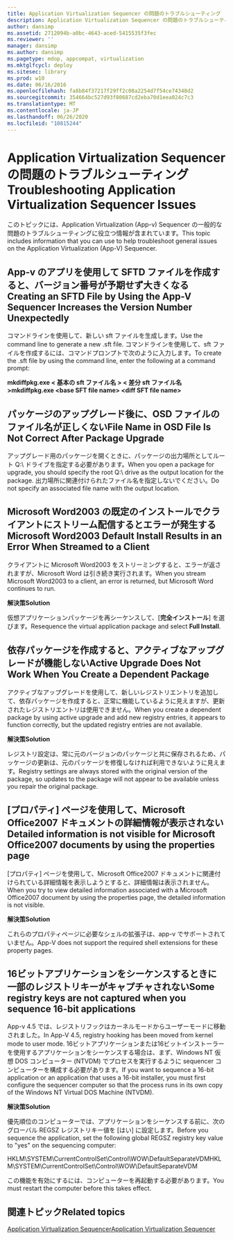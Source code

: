 ```yaml
---
title: Application Virtualization Sequencer の問題のトラブルシューティング
description: Application Virtualization Sequencer の問題のトラブルシューティング
author: dansimp
ms.assetid: 2712094b-a0bc-4643-aced-5415535f3fec
ms.reviewer: ''
manager: dansimp
ms.author: dansimp
ms.pagetype: mdop, appcompat, virtualization
ms.mktglfcycl: deploy
ms.sitesec: library
ms.prod: w10
ms.date: 06/16/2016
ms.openlocfilehash: fa8b84f37217f29ff2c08a2254d7f54ce74348d2
ms.sourcegitcommit: 354664bc527d93f80687cd2eba70d1eea024c7c3
ms.translationtype: MT
ms.contentlocale: ja-JP
ms.lasthandoff: 06/26/2020
ms.locfileid: "10815244"
---
```

# <span data-ttu-id="5ff17-103">Application Virtualization Sequencer の問題のトラブルシューティング</span><span class="sxs-lookup"><span data-stu-id="5ff17-103">Troubleshooting Application Virtualization Sequencer Issues</span></span>


<span data-ttu-id="5ff17-104">このトピックには、Application Virtualization (App-v) Sequencer の一般的な問題のトラブルシューティングに役立つ情報が含まれています。</span><span class="sxs-lookup"><span data-stu-id="5ff17-104">This topic includes information that you can use to help troubleshoot general issues on the Application Virtualization (App-V) Sequencer.</span></span>

## <span data-ttu-id="5ff17-105">App-v のアプリを使用して SFTD ファイルを作成すると、バージョン番号が予期せず大きくなる</span><span class="sxs-lookup"><span data-stu-id="5ff17-105">Creating an SFTD File by Using the App-V Sequencer Increases the Version Number Unexpectedly</span></span>


<span data-ttu-id="5ff17-106">コマンドラインを使用して、新しい sft ファイルを生成します。</span><span class="sxs-lookup"><span data-stu-id="5ff17-106">Use the command line to generate a new .sft file.</span></span> <span data-ttu-id="5ff17-107">コマンドラインを使用して、sft ファイルを作成するには、コマンドプロンプトで次のように入力します。</span><span class="sxs-lookup"><span data-stu-id="5ff17-107">To create the .sft file by using the command line, enter the following at a command prompt:</span></span>

**<span data-ttu-id="5ff17-108">mkdiffpkg.exe &lt; 基本の sft ファイル名 &gt; &lt; 差分 sft ファイル名&gt;</span><span class="sxs-lookup"><span data-stu-id="5ff17-108">mkdiffpkg.exe &lt;base SFT file name&gt; &lt;diff SFT file name&gt;</span></span>**

## <a href="" id="file-name-in-osd-file-is-not-correct-after-package-upgrade-"></a><span data-ttu-id="5ff17-109">パッケージのアップグレード後に、OSD ファイルのファイル名が正しくない</span><span class="sxs-lookup"><span data-stu-id="5ff17-109">File Name in OSD File Is Not Correct After Package Upgrade</span></span>


<span data-ttu-id="5ff17-110">アップグレード用のパッケージを開くときに、パッケージの出力場所としてルート Q:\\ ドライブを指定する必要があります。</span><span class="sxs-lookup"><span data-stu-id="5ff17-110">When you open a package for upgrade, you should specify the root Q:\\ drive as the output location for the package.</span></span> <span data-ttu-id="5ff17-111">出力場所に関連付けられたファイル名を指定しないでください。</span><span class="sxs-lookup"><span data-stu-id="5ff17-111">Do not specify an associated file name with the output location.</span></span>

## <span data-ttu-id="5ff17-112">Microsoft Word2003 の既定のインストールでクライアントにストリーム配信するとエラーが発生する</span><span class="sxs-lookup"><span data-stu-id="5ff17-112">Microsoft Word2003 Default Install Results in an Error When Streamed to a Client</span></span>


<span data-ttu-id="5ff17-113">クライアントに Microsoft Word2003 をストリーミングすると、エラーが返されますが、Microsoft Word は引き続き実行されます。</span><span class="sxs-lookup"><span data-stu-id="5ff17-113">When you stream Microsoft Word2003 to a client, an error is returned, but Microsoft Word continues to run.</span></span>

**<span data-ttu-id="5ff17-114">解決策</span><span class="sxs-lookup"><span data-stu-id="5ff17-114">Solution</span></span>**

<span data-ttu-id="5ff17-115">仮想アプリケーションパッケージを再シーケンスして、[**完全インストール**] を選びます。</span><span class="sxs-lookup"><span data-stu-id="5ff17-115">Resequence the virtual application package and select **Full Install**.</span></span>

## <span data-ttu-id="5ff17-116">依存パッケージを作成すると、アクティブなアップグレードが機能しない</span><span class="sxs-lookup"><span data-stu-id="5ff17-116">Active Upgrade Does Not Work When You Create a Dependent Package</span></span>


<span data-ttu-id="5ff17-117">アクティブなアップグレードを使用して、新しいレジストリエントリを追加して、依存パッケージを作成すると、正常に機能しているように見えますが、更新されたレジストリエントリは使用できません。</span><span class="sxs-lookup"><span data-stu-id="5ff17-117">When you create a dependent package by using active upgrade and add new registry entries, it appears to function correctly, but the updated registry entries are not available.</span></span>

**<span data-ttu-id="5ff17-118">解決策</span><span class="sxs-lookup"><span data-stu-id="5ff17-118">Solution</span></span>**

<span data-ttu-id="5ff17-119">レジストリ設定は、常に元のバージョンのパッケージと共に保存されるため、パッケージの更新は、元のパッケージを修復しなければ利用できないように見えます。</span><span class="sxs-lookup"><span data-stu-id="5ff17-119">Registry settings are always stored with the original version of the package, so updates to the package will not appear to be available unless you repair the original package.</span></span>

## <span data-ttu-id="5ff17-120">[プロパティ] ページを使用して、Microsoft Office2007 ドキュメントの詳細情報が表示されない</span><span class="sxs-lookup"><span data-stu-id="5ff17-120">Detailed information is not visible for Microsoft Office2007 documents by using the properties page</span></span>


<span data-ttu-id="5ff17-121">[プロパティ] ページを使用して、Microsoft Office2007 ドキュメントに関連付けられている詳細情報を表示しようとすると、詳細情報は表示されません。</span><span class="sxs-lookup"><span data-stu-id="5ff17-121">When you try to view detailed information associated with a Microsoft Office2007 document by using the properties page, the detailed information is not visible.</span></span>

**<span data-ttu-id="5ff17-122">解決策</span><span class="sxs-lookup"><span data-stu-id="5ff17-122">Solution</span></span>**

<span data-ttu-id="5ff17-123">これらのプロパティページに必要なシェルの拡張子は、app-v でサポートされていません。</span><span class="sxs-lookup"><span data-stu-id="5ff17-123">App-V does not support the required shell extensions for these property pages.</span></span>

## <span data-ttu-id="5ff17-124">16ビットアプリケーションをシーケンスするときに一部のレジストリキーがキャプチャされない</span><span class="sxs-lookup"><span data-stu-id="5ff17-124">Some registry keys are not captured when you sequence 16-bit applications</span></span>


<span data-ttu-id="5ff17-125">App-v 4.5 では、レジストリフックはカーネルモードからユーザーモードに移動されました。</span><span class="sxs-lookup"><span data-stu-id="5ff17-125">In App-V 4.5, registry hooking has been moved from kernel mode to user mode.</span></span> <span data-ttu-id="5ff17-126">16ビットアプリケーションまたは16ビットインストーラーを使用するアプリケーションをシーケンスする場合は、まず、Windows NT 仮想 DOS コンピューター (NTVDM) でプロセスを実行するように sequencer コンピューターを構成する必要があります。</span><span class="sxs-lookup"><span data-stu-id="5ff17-126">If you want to sequence a 16-bit application or an application that uses a 16-bit installer, you must first configure the sequencer computer so that the process runs in its own copy of the Windows NT Virtual DOS Machine (NTVDM).</span></span>

**<span data-ttu-id="5ff17-127">解決策</span><span class="sxs-lookup"><span data-stu-id="5ff17-127">Solution</span></span>**

<span data-ttu-id="5ff17-128">優先順位のコンピューターでは、アプリケーションをシーケンスする前に、次のグローバル REGSZ レジストリキー値を [はい] に設定します。</span><span class="sxs-lookup"><span data-stu-id="5ff17-128">Before you sequence the application, set the following global REGSZ registry key value to "yes" on the sequencing computer:</span></span>

<span data-ttu-id="5ff17-129">HKLM\\SYSTEM\\CurrentControlSet\\Control\\WOW\\DefaultSeparateVDM</span><span class="sxs-lookup"><span data-stu-id="5ff17-129">HKLM\\SYSTEM\\CurrentControlSet\\Control\\WOW\\DefaultSeparateVDM</span></span>

<span data-ttu-id="5ff17-130">この機能を有効にするには、コンピューターを再起動する必要があります。</span><span class="sxs-lookup"><span data-stu-id="5ff17-130">You must restart the computer before this takes effect.</span></span>

## <span data-ttu-id="5ff17-131">関連トピック</span><span class="sxs-lookup"><span data-stu-id="5ff17-131">Related topics</span></span>


[<span data-ttu-id="5ff17-132">Application Virtualization Sequencer</span><span class="sxs-lookup"><span data-stu-id="5ff17-132">Application Virtualization Sequencer</span></span>](application-virtualization-sequencer.md)

 

 





